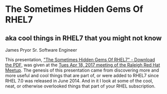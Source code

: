 # The Sometimes Hidden Gems Of RHEL7
## aka cool things in RHEL7 that you might not know
James Pryor Sr. Software Engineer

This presentation, ["The Sometimes Hidden Gems Of RHEL7" - Download the PDF](https://github.com/jjpryor/hiddengems/raw/master/hidden-gems.pdf), was given at the [Tues Apr 18, 2017 meeting of the Raleigh Red Hat Meetup](https://www.meetup.com/Raleigh-Red-Hat-User-Group/events/237752832/). The genesis of this presentation came from discovering more and more useful and cool things that are part of, or were added to RHEL7 since RHEL 7.0 was released in June 2014. And in it I look at some of the cool, neat, or otherwise overlooked things that part of your RHEL subscription.
